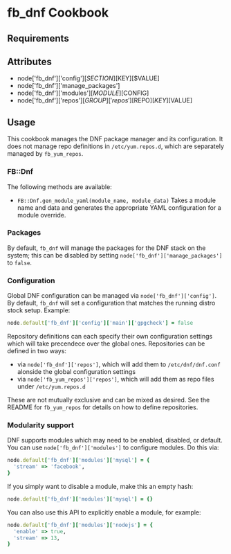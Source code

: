 fb_dnf Cookbook
===============

Requirements
------------

Attributes
----------
* node['fb_dnf']['config'][$SECTION][$KEY][$VALUE]
* node['fb_dnf']['manage_packages']
* node['fb_dnf']['modules'][$MODULE][$CONFIG]
* node['fb_dnf']['repos'][$GROUP]['repos'][$REPO][$KEY][$VALUE]

Usage
-----
This cookbook manages the DNF package manager and its configuration. It does
not manage repo definitions in `/etc/yum.repos.d`, which are separately managed
by `fb_yum_repos`.

### FB::Dnf
The following methods are available:

* `FB::Dnf.gen_module_yaml(module_name, module_data)`
  Takes a module name and data and generates the appropriate YAML configuration
  for a module override.

### Packages
By default, `fb_dnf` will manage the packages for the DNF stack on the system;
this can be disabled by setting `node['fb_dnf']['manage_packages']` to `false`.

### Configuration
Global DNF configuration can be managed via `node['fb_dnf']['config']`. By
default, `fb_dnf` will set a configuration that matches the running distro
stock setup. Example:

```ruby
node.default['fb_dnf']['config']['main']['gpgcheck'] = false
```

Repository definitions can each specify their own configuration settings which
will take precendece over the global ones. Repositories can be defined in two
ways:

* via `node['fb_dnf']['repos']`, which will add them to `/etc/dnf/dnf.conf`
  alonside the global configuration settings
* via `node['fb_yum_repos']['repos']`, which will add them as repo files under
  `/etc/yum.repos.d`

These are not mutually exclusive and can be mixed as desired. See the README
for `fb_yum_repos` for details on how to define repositories.

### Modularity support
DNF supports modules which may need to be enabled, disabled, or default. You
can use `node['fb_dnf']['modules']` to configure modules. Do this via:

```ruby
node.default['fb_dnf']['modules']['mysql'] = {
  'stream' => 'facebook',
}
```

If you simply want to disable a module, make this an empty hash:

```ruby
node.default['fb_dnf']['modules']['mysql'] = {}
```

You can also use this API to explicitly enable a module, for example:

```ruby
node.default['fb_dnf']['modules']['nodejs'] = {
  'enable' => true,
  'stream' => 13,
}
```
